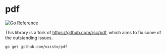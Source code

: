 # pdf

[![Go
Reference](https://pkg.go.dev/badge/github.com/oxisto.svg)](https://pkg.go.dev/github.com/oxisto/pdf)

This library is a fork of https://github.com/rsc/pdf, which aims to fix some of the outstanding issues.

```bash
go get github.com/oxisto/pdf
```
